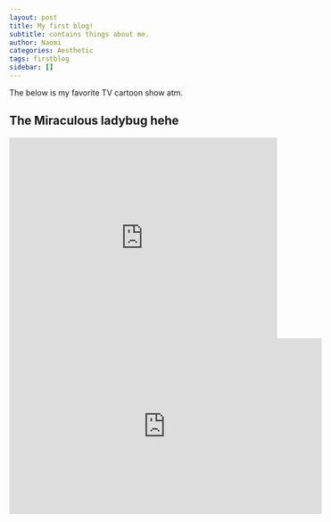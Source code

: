 ```yaml
---
layout: post
title: My first blog!
subtitle: contains things about me.
author: Naomi
categories: Aesthetic
tags: firstblog
sidebar: []
---
```


The below is my favorite TV cartoon show atm. 

## The Miraculous ladybug hehe

<iframe width="480" height="360" src="https://www.youtube.com/embed/cMXW7CAGHNg" frameborder="0"> </iframe>
<iframe width="560" height="315" src="https://www.youtube.com/embed/ShztTxOS8YE" title="YouTube video player" frameborder="0" allow="accelerometer; autoplay; clipboard-write; encrypted-media; gyroscope; picture-in-picture" allowfullscreen></iframe>